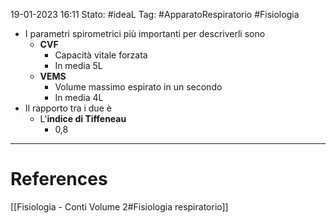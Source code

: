 19-01-2023 16:11
Stato: #ideaL 
Tag: #ApparatoRespiratorio #Fisiologia 

- I parametri spirometrici più importanti per descriverli sono
    - **CVF**
        - Capacità vitale forzata
        - In media 5L
    - **VEMS**
        - Volume massimo espirato in un secondo
        - In media 4L
- Il rapporto tra i due è
    -  L'**indice di Tiffeneau**
        - 0,8

---
# References 
[[Fisiologia  - Conti Volume 2#Fisiologia respiratorio]]
